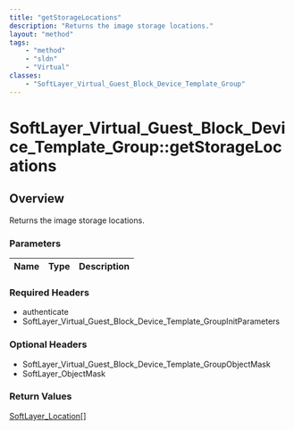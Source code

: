 ```yaml
---
title: "getStorageLocations"
description: "Returns the image storage locations."
layout: "method"
tags:
    - "method"
    - "sldn"
    - "Virtual"
classes:
    - "SoftLayer_Virtual_Guest_Block_Device_Template_Group"
---
```

# SoftLayer_Virtual_Guest_Block_Device_Template_Group::getStorageLocations
## Overview 
Returns the image storage locations. 

### Parameters 
|Name | Type | Description |
| --- | --- | --- |


### Required Headers
* authenticate
* SoftLayer_Virtual_Guest_Block_Device_Template_GroupInitParameters

### Optional Headers
* SoftLayer_Virtual_Guest_Block_Device_Template_GroupObjectMask
* SoftLayer_ObjectMask

### Return Values
<a href='/reference/datatypes/SoftLayer_Location'>SoftLayer_Location[] </a>

